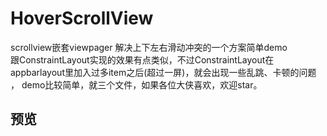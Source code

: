 # HoverScrollView
scrollview嵌套viewpager  解决上下左右滑动冲突的一个方案简单demo
</br>跟ConstraintLayout实现的效果有点类似，不过ConstraintLayout在appbarlayout里加入过多item之后(超过一屏)，就会出现一些乱跳、卡顿的问题 ， demo比较简单，就三个文件，如果各位大侠喜欢，欢迎star。

## 预览



